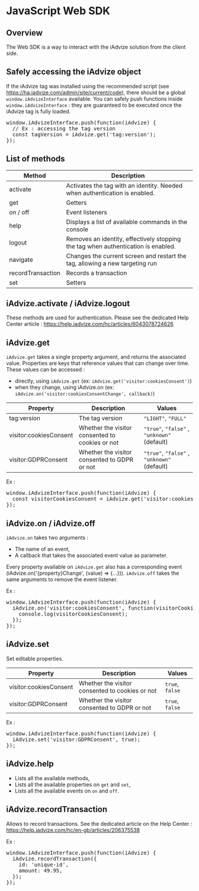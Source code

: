 # JavaScript Web SDK

## Overview <span hidden>Web SDK</span>

The Web SDK is a way to interact with the iAdvize solution from the client side.

## Safely accessing the iAdvize object

If the iAdvize tag was installed using the recommended script (see https://ha.iadvize.com/admin/site/current/code), there should be a global `window.iAdvizeInterface` available. You can safely push functions inside `window.iAdvizeInterface` : they are guaranteed to be executed once the iAdvize tag is fully loaded. 

<pre class="prettyprint lang-js">
window.iAdvizeInterface.push(function(iAdvize) {
  // Ex : accessing the tag version
  const tagVersion = iAdvize.get('tag:version');
});
</pre>

## List of methods
| Method                   | Description                                                                                                |
|--------------------------|------------------------------------------------------------------------------------------------------------|
| activate                 | Activates the tag with an identity. Needed when authentication is enabled.                                 |
| get                      | Getters                                                                                                    |
| on / off                 | Event listeners                                                                                            |
| help                     | Displays a list of available commands in the console                                                       |
| logout                   | Removes an identity, effectively stopping the tag when authentication is enabled.                          |
| navigate                 | Changes the current screen and restart the tag, allowing a new targeting run                               |
| recordTransaction        | Records a transaction                                                                                      |
| set                      | Setters                                                                                                    |

## iAdvize.activate / iAdvize.logout
These methods are used for authentication. Please see the dedicated Help Center article : https://help.iadvize.com/hc/articles/6043078724626

## iAdvize.get

`iAdvize.get` takes a single property argument, and returns the associated value. Properties are keys that reference values that can change over time. These values can be accessed : 
- directly, using `iAdvize.get` (ex: `iAdvize.get('visitor:cookiesConsent')`)
- when they change, using iAdvize.on (ex: `iAdvize.on('visitor:cookiesConsentChange', callback)`)


| Property                         | Description                                            | Values                       |
|----------------------------------|--------------------------------------------------------|------------------------------|
| tag:version                      | The tag version                                        | `"LIGHT"`, `"FULL"`                   |
| visitor:cookiesConsent           | Whether the visitor consented to cookies or not        | `"true"`,  `"false"` , `"unknown"` (default) |
| visitor:GDPRConsent              | Whether the visitor consented to GDPR or not           | `"true"`,  `"false"` , `"unknown"` (default) |

Ex : 
<pre class="prettyprint lang-js">
window.iAdvizeInterface.push(function(iAdvize) {
  const visitorCookiesConsent = iAdvize.get('visitor:cookiesConsent');
});
</pre>


## iAdvize.on / iAdvize.off
`iAdvize.on` takes two arguments : 
- The name of an event,
- A callback that takes the associated event value as parameter.

Every property available on `iAdvize.get` also has a corresponding event (iAdvize.on('{property}Change', (value) => {...})).
`iAdvize.off` takes the same arguments to remove the event listener.

Ex : 
<pre class="prettyprint lang-js">
window.iAdvizeInterface.push(function(iAdvize) {
  iAdvize.on('visitor:cookiesConsent', function(visitorCookiesConsent) {
    console.log(visitorCookiesConsent);
  });
});
</pre>

## iAdvize.set
Set editable properties.

| Property                         | Description                                            | Values                       |
|----------------------------------|--------------------------------------------------------|------------------------------|
| visitor:cookiesConsent           | Whether the visitor consented to cookies or not        | `true`, `false` |
| visitor:GDPRConsent              | Whether the visitor consented to GDPR or not           | `true`, `false` |

Ex : 
<pre class="prettyprint lang-js">
window.iAdvizeInterface.push(function(iAdvize) {
  iAdvize.set('visitor:GDPRConsent', true);
});
</pre>

## iAdvize.help
- Lists all the available methods,
- Lists all the available properties on `get` and `set`,
- Lists all the available events on `on` and `off`. 

## iAdvize.recordTransaction
Allows to record transactions. See the dedicated article on the Help Center : https://help.iadvize.com/hc/en-gb/articles/206375538

Ex : 
<pre class="prettyprint lang-js">
window.iAdvizeInterface.push(function(iAdvize) {
  iAdvize.recordTransaction({
    id: 'unique-id',
    amount: 49.95,
  });
});
</pre>